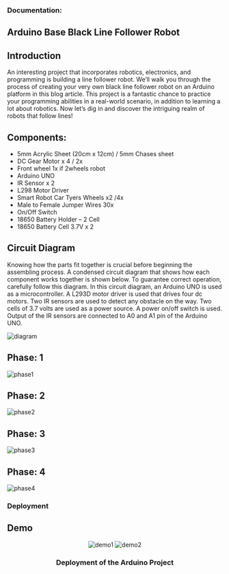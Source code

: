 ### Documentation:

## Arduino Base Black Line Follower Robot


## Introduction
<p>An interesting project that incorporates robotics, electronics, and programming is building a line follower robot. We’ll walk you through the process of creating your very own black line follower robot on an Arduino platform in this blog article. This project is a fantastic chance to practice your programming abilities in a real-world scenario, in addition to learning a lot about robotics. Now let’s dig in and discover the intriguing realm of robots that follow lines!</p>

## Components:

- 5mm Acrylic Sheet (20cm x 12cm) / 5mm Chases sheet
- DC Gear Motor x 4 / 2x
- Front wheel 1x if 2wheels robot
- Arduino UNO
- IR Sensor x 2
- L298 Motor Driver
- Smart Robot Car Tyers Wheels x2 /4x
- Male to Female Jumper Wires 30x
-	On/Off Switch
-	18650 Battery Holder – 2 Cell
-	18650 Battery Cell 3.7V x 2

## Circuit Diagram

<p>Knowing how the parts fit together is crucial before beginning the assembling process. A condensed circuit diagram that shows how each component works together is shown below. To guarantee correct operation, carefully follow this diagram. In this circuit diagram, an Arduino UNO is used as a microcontroller. A L293D motor driver is used that drives four dc motors. Two IR sensors are used to detect any obstacle on the way. Two cells of 3.7 volts are used as a power source. A power on/off switch is used. Output of the IR sensors are connected to A0 and A1 pin of the Arduino UNO.</p>

![diagram](./Diagram/Circuit-Diagram.png)

## Phase: 1

![phase1](./documentation/images/Phase1.jpeg)

## Phase: 2

![phase2](./documentation/images/Phase2.jpeg)

## Phase: 3

![phase3](./documentation/images/Phase3.jpeg)

## Phase: 4

![phase4](./documentation/images/Phase4.jpeg)

### Deployment
## Demo

<div align="center">
    <img src="./documentation/images/Demo1.jpeg" alt="demo1"> <img src="./documentation/images/Demo2.jpeg" alt="demo2">
    <h3>Deployment of the Arduino Project</h3>
<div>





